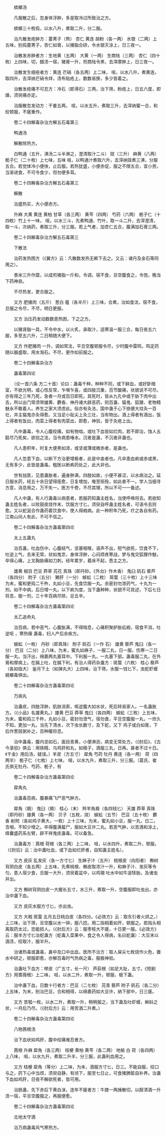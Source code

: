 <!-- { "loadSidebar": true } -->
　　槟榔汤

　　凡服散之后，忽身体浮肿，多是取冷过所致治之方。

　　槟榔三十枚捣，以水八升，煮取二升，分二服。

　　治凡散发疮肿方：蔓菁子（熬） 杏仁 黄连 胡粉（各一两） 水银（二两）上五味，别捣蔓菁子，杏仁如膏，以猪脂合研，令水银灭涂上，日三夜一。

　　治散发赤肿者方：生地黄（五两） 大黄（一两） 生商陆（三两） 杏仁（四十枚）上四味，切，醋渍一宿，猪膏一升，煎商陆令黑，去滓摩肿上，日三夜一。

　　治散发生细疮者方：黄连 芒硝（各五两）上二味， 咀，以水八升，煮黄连，取四升，去滓纳芒硝令烊，渍布贴疮上，数数易换，多少皆着之。

　　治散发疮痛不可忍方：冷石（即滑石）三两，治下筛，粉疮上，日五六度，即燥，须臾痛亦定。

　　治服散忽发动方：干姜五两， 咀，以水五升，煮取三升，去滓纳蜜一合，和绞顿服，不瘥重作。

　　卷二十四解毒杂治方解五石毒第三

　　鸭通汤

　　解散除热方。

　　白鸭通（五升，沸汤二斗半淋之，澄清取汁二斗） 豉（三升） 麻黄（八两） 栀子仁（二十枚）上七味，五味 咀，以鸭通汁煮取六升，去滓纳豉煮三沸，分服五合。若觉体冷小便快，止后服。若热犹盛，小便赤促，服之不限五合，宜小劳，当渐进食，不可令食少，但勿便多耳。

　　卷二十四解毒杂治方解五石毒第三

　　解散

　　治盛热实，大小便赤方。

　　升麻 大黄 黄连 黄柏 甘草（各三两） 黄芩（四两） 芍药（六两） 栀子仁（十四枚）竹上十一味， 咀，以水三斗，先煮鸭通、竹叶，取一斗二升，去滓澄清，取一斗，次纳药，煮取三升，分三服。若上气者，加杏仁五合，腹满加石膏三两。

　　卷二十四解毒杂治方解五石毒第三

　　下散法

　　治药发热困方（《翼方》云：凡散数发热无赖下去之。又云：诸丹及金石等同用之）。

　　黍米三升作糜，以成煎猪脂一斤和，令调，宿不食，旦空腹食之，令饱，晚当下药神良。

　　不尽热发，更合服之。

　　又方 肥猪肉（五斤） 葱白 薤（各半斤）上三味，合煮，治如食法，宿不食，旦服之令尽，不尽，明日更服。

　　又方 治压药发动数数患热困，下之之方。

　　以猪肾脂一具，不令中水，以火炙，承取汁，适寒温一服三合，每日夜五六服，多至五六升，二日稍随大便下。

　　又方 作肥猪肉 一升，调如常法，平旦空腹顿服令尽，少时腹中雷鸣，鸣定药随以器盛取，用水淘石。不尽，更作如前服之。

　　卷二十四解毒杂治方

　　蛊毒第四论

　　（论一首六条 方二十首）论曰：蛊毒千种，种种不同，或下鲜血，或好卧暗室，不欲光明，或心性反常，乍嗔乍喜，或四肢沉重，百节酸痛，状貌说不可尽。亦有得之三年乃死，急者一月或百日即死。其死时，皆从九孔中或于胁下肉中出去，所以出门常须带雄黄、麝香、神丹诸大辟恶药，则百蛊、猫鬼、狐狸、老物精魅永不敢着人。养生之家大须虑此。俗亦有灸法，国中蛊于心下捺便大炷灸一百壮，并主猫鬼亦灸得愈。又当足小趾尖上灸三壮，当有物出。酒上得者有酒出，饭上得者有饭出，肉菜上得者有肉菜出，即愈，神验，皆于灸疮上出。

　　凡中蛊毒，令人心腹绞痛，如有物啮，或吐下血皆如烂肉，若不即治，蚀人五脏尽乃死矣，欲验之法，当令病患唾水。沉者是蛊，不沉者非蛊也。

　　凡人患积年，时复大便黑如漆，或坚或薄或微赤者，是蛊也。

　　凡人忽患下血，以断下方治更增极者，此是中盅者也。凡卒患血痢或赤或黑，无有多少，此皆是蛊毒。粗医以断痢药处之，此大非也。

　　世有拙医，见患蛊胀者，遍身肿满，四肢如故，小便不甚涩，以水病治之。延日服水药，经五十余日望得痊愈，日复增加，奄至殒殁，如此者不一。学人当细寻方意，消息用之，万不失一。医方千卷，不尽其理，所以不可一一备述。

　　凡人中蛊，有人行蛊毒以病患者，若服药知蛊主姓名，当使呼唤将去。若欲知蛊主姓名者，以败鼓皮烧作末，饮服方寸匕，须臾自呼蛊主姓名者，可语令去则愈。又以蛇涎合作蛊药着饮食中，使人得瘕病。此一种积年乃死，疗之各自有药。江南山间人有此，不可不信之。

　　卷二十四解毒杂治方蛊毒第四论

　　太上五蛊丸

　　治百蛊，吐血伤中，心腹结气，坚塞咽喉，语声不出，短气欲死，饮食不下，吐逆上气，去来无常，状如鬼祟，身体浮肿，心闷烦疼寒战，梦与鬼交狐狸作魅，卒得心痛，上叉胸胁痛如刀刺，经年累岁，着床不起，悉主之方。

　　雄黄 椒目 巴豆 莽草 芫花 真珠（即丹砂。《外台》作木香） 鬼臼 矾石 藜芦（各四分） 附子（五分） 獭肝（一分） 蜈蚣（二枚） 斑蝥（三十枚）上十三味为末，蜜和更捣二千杵，丸如小豆，先食饮服一丸。余密封勿泄药气，十丸为一剂。如不中病，后日增一丸，以下痢为度，当下蛊种种，状貌不可具述，下后七日将息，服一剂，三十年百病尽除，忌五辛。

　　卷二十四解毒杂治方蛊毒第四论

　　太乙追命丸

　　治百病，若中恶气，心腹胀满，不得喘息，心痛积聚胪胀疝瘕，宿食不消，吐逆呕 ，寒热瘰 蛊毒，妇人产后余疾方。

　　蜈蚣（一枚） 丹砂（即真珠） 附子 矾石（一作 石） 雄黄 藜芦 鬼臼（各一分） 巴豆（二分）上八味，为末，蜜丸如麻子，一服二丸，日一服，伤寒一二日服一丸，当汗出，绵裹两丸塞耳中。下利服一丸，一丸塞下部。蛊毒服二丸，在外膏和摩病上。在膈上吐，在膈下利，有治人得药杂蛊方：斑蝥（六枚） 桂心 藜芦（各如指大） 釜月下土（如弹丸大）上四味，治下筛，水服一钱匕下，虫蛇虾蟆蜣螂毒俱出。

　　卷二十四解毒杂治方蛊毒第四论

　　万病丸

　　治蛊疰，四肢浮肿，肌肤消索，咳逆腹大如水状，死后转易家人。一名蛊胀方。（《小品》名雄黄丸。）雄黄 巴豆 莽草 鬼臼（各四两） 蜈蚣（三枚）上五味，为末，蜜和捣三千杵，丸如小豆，密封勿泄气，宿勿食，平旦空腹服一丸，一炊久不知，更加一丸，当先下清水，次下虫长数寸，及下蛇，又下 鸡子或白如膏，下后作葱豉粥补之，百种暖将息。

　　治中蛊毒，腹内坚如石，面目青黄，小便淋沥，病变无常处方。（《肘后》、《古今录验》俱云：用铁精、乌鸡肝和丸，如梧子，酒服三丸，日再。甚者不过十日。《千金》用后汤，疑误。）羊皮（方五寸） 犀角 芍药 牡丹 黄连（各一两） 荷（四两半） 栀子仁（七枚）上七味， 咀，以水九升，煮取三升，分三服。（葛氏、崔氏俱无牡丹、芍药、栀子，有

　　卷二十四解毒杂治方蛊毒第四论

　　犀角丸

　　治蛊毒百病，腹暴痛飞尸恶气肿方。

　　犀角（屑） 鬼臼（屑） 桂心（末） 羚羊角屑（各四钱匕） 天雄 莽草 真珠（即丹砂）雄黄（各一两） 贝子（五枚，烧） 蜈蚣（五节） 巴豆（五十枚） 麝香 射罔（各如鸡子黄大，一枚）上十三味，为末，蜜丸如小豆，服一丸，日二，含咽，不知少增之。卒得腹满蜚尸，服如大豆许二丸。若恶气肿，以苦酒和涂上，绛囊盛药系左臂，辟不祥鬼疰蛊毒。可以备急。

　　治蛊毒方：茜根 荷根（各三两）上二味， 咀，以水四升，煮取二升，顿服。（《肘后》云：治中蛊吐血，或下血如烂肝者，自知蛊主姓名）。

　　又方 皮灰 乱发灰（各一方寸匕） 生麻子汁（五升） 桃根皮（向阳者） 槲树背阴白皮（各五两）上五味，先煮桃根、槲皮取浓汁一升，和麻子汁、发灰等令匀，患人宿少食，旦服一大升，须臾着盆中，以鸡翎 吐水中如牛涎犊胎，及诸虫并出。

　　又方 槲树背阴白皮一大握长五寸，水三升，煮取一升，空腹服即吐虫出，亦治中蛊下血。

　　又方 皮灰水服方寸匕，亦出虫。

　　又方 大戟 斑蝥 五月五日桃白皮（各四分。《必效方》云：取东引者火烘之。）上三味，治下筛，旦空腹以水一钟，服八捻。用二指相着如开，顿服之。若指头相离取药太过，恐能损人。（《肘后方》云：服枣核大不瘥，十日更一服。《必效方》云：服半方寸匕治蛇蛊方（蛇毒入菜果中，食之令人得病，名曰蛇蛊）：大豆末以酒渍，绞取汁，服半升。

　　治诸热毒或蛊毒，鼻中及口中出血，医所不治方：取人屎尖七枚烧作火色，置水中研之，顿服即愈，亦解百毒时气热病之毒，服极神验。

　　治蛊吐下血方：榉皮（广五寸，长一尺） 芦荻根（如足大趾，五寸。《短剧方》用蔷薇根）上二味， 咀，以水二升，煮取一升，顿服，极下蛊。

　　治中蛊下血，日数十行者方：巴豆（二七枚） 芫青 藜芦 附子 矾石（各二分）上五味，为末，别治巴豆，合和相得，以绵裹药如大豆许，纳下部中，日三瘥。

　　又方 苦瓠一枚，以水二升，煮取一升，稍稍服之，当下蛊及吐虾蟆，蝌蚪之状，一月后乃尽。（《肘后方》云：用苦酒二升煮。）

　　卷二十四解毒杂治方蛊毒第四论

　　八物茜根汤

　　治下血状如鸡肝，腹中绞痛难忍者方。

　　茜根 升麻 犀角（各三两） 桔梗 黄柏 黄芩（各二两） 地榆 白 荷（各四两）上八味， 咀，以水九升，煮取二升半，分三服，此蛊利血用之。

　　又方 桔梗 犀角（等分）上二味，为末，酒服方寸匕，日三。不能自服，绞口与之，药下心中当烦，须臾自静，有顷下，服至七日止，可食猪脾脏自补养。治蛊下血如鸡肝，日夜不解欲死者，皆可用。

　　治肠蛊，先下赤后下黄白沫，连年不瘥者方：牛膝一两捶散切，以醇清酒一升渍一宿，平旦空腹服之，再服便愈。

　　卷二十四解毒杂治方蛊毒第四论

　　北地太守酒

　　治万病蛊毒风气寒热方。

